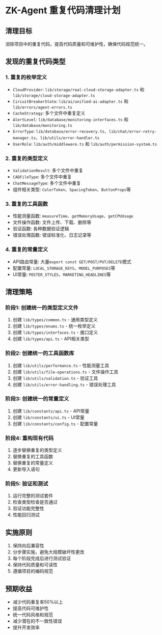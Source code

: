 # ZK-Agent 重复代码清理计划

## 清理目标
消除项目中的重复代码，提高代码质量和可维护性，确保代码规范统一。

## 发现的重复代码类型

### 1. 重复的枚举定义
- `CloudProvider`: `lib/storage/real-cloud-storage-adapter.ts` 和 `lib/storage/cloud-storage-adapter.ts`
- `CircuitBreakerState`: `lib/ai/unified-ai-adapter.ts` 和 `lib/errors/agent-errors.ts`
- `CacheStrategy`: 多个文件中重复定义
- `AlertLevel`: `lib/database/monitoring-interfaces.ts` 和 `lib/database/monitoring.ts`
- `ErrorType`: `lib/database/error-recovery.ts`、`lib/chat/error-retry-manager.ts`、`lib/utils/error-handler.ts`
- `UserRole`: `lib/auth/middleware.ts` 和 `lib/auth/permission-system.ts`

### 2. 重复的类型定义
- `ValidationResult`: 多个文件中重复
- `CADFileType`: 多个文件中重复
- `ChatMessageType`: 多个文件中重复
- 组件相关类型: `ColorToken`、`SpacingToken`、`ButtonProps`等

### 3. 重复的工具函数
- 性能测量函数: `measureTime`、`getMemoryUsage`、`getCPUUsage`
- 文件操作函数: 文件上传、下载、删除等
- 验证函数: 各种数据验证逻辑
- 错误处理函数: 错误标准化、日志记录等

### 4. 重复的常量定义
- API路由常量: 大量`export const GET/POST/PUT/DELETE`模式
- 配置常量: `LOCAL_STORAGE_KEYS`、`MODEL_PURPOSES`等
- UI常量: `POSTER_STYLES`、`MARKETING_HEADLINES`等

## 清理策略

### 阶段1: 创建统一的类型定义文件
1. 创建 `lib/types/common.ts` - 通用类型定义
2. 创建 `lib/types/enums.ts` - 统一枚举定义
3. 创建 `lib/types/interfaces.ts` - 接口定义
4. 创建 `lib/types/api.ts` - API相关类型

### 阶段2: 创建统一的工具函数库
1. 创建 `lib/utils/performance.ts` - 性能测量工具
2. 创建 `lib/utils/file-operations.ts` - 文件操作工具
3. 创建 `lib/utils/validation.ts` - 验证工具
4. 创建 `lib/utils/error-handling.ts` - 错误处理工具

### 阶段3: 创建统一的常量定义
1. 创建 `lib/constants/api.ts` - API常量
2. 创建 `lib/constants/ui.ts` - UI常量
3. 创建 `lib/constants/config.ts` - 配置常量

### 阶段4: 重构现有代码
1. 逐步替换重复的类型定义
2. 替换重复的工具函数
3. 替换重复的常量定义
4. 更新导入语句

### 阶段5: 验证和测试
1. 运行完整的测试套件
2. 检查类型检查是否通过
3. 验证功能完整性
4. 性能回归测试

## 实施原则
1. 保持向后兼容性
2. 分步骤实施，避免大规模破坏性更改
3. 每个阶段完成后进行测试验证
4. 保持代码质量和可读性
5. 遵循项目的编码规范

## 预期收益
- 减少代码重复率50%以上
- 提高代码可维护性
- 统一代码风格和规范
- 减少潜在的不一致性错误
- 提升开发效率